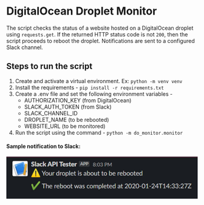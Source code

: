 # DigitalOcean Droplet Monitor
The script checks the status of a website hosted on a DigitalOcean droplet using `requests.get`. If the returned HTTP status code is not `200`, then the script proceeds to reboot the droplet. Notifications are sent to a configured Slack channel.

## Steps to run the script
1. Create and activate a virtual environment. Ex: `python -m venv venv`
2. Install the requirements - `pip install -r requirements.txt`
3. Create a .env file and set the following environment variables -
   - AUTHORIZATION_KEY (from DigitalOcean)</b >
   - SLACK_AUTH_TOKEN (from Slack)</b >
   - SLACK_CHANNEL_ID</b > 
   - DROPLET_NAME (to be rebooted)</b >
   - WEBSITE_URL (to be monitored)
4. Run the script using the command - `python -m do_monitor.monitor`

#### Sample notification to Slack:

![slack](https://github.com/AbhishekPednekar84/digital-ocean-monitor/blob/master/do_monitor/notifications/images/slack.jpg)
